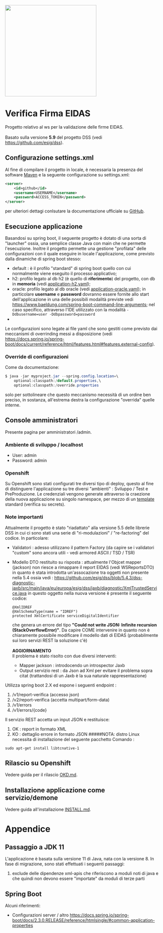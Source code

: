 <img src="https://spring.io/images/spring-logo-9146a4d3298760c2e7e49595184e1975.svg" width="300">

# Verifica Firma EIDAS 

Progetto relativo al ws per la validazione delle firme EIDAS. <br/><br/>
Basato sulla versione <b>5.9</b> del progetto DSS (vedi <https://github.com/esig/dss>).

## Configurazione settings.xml 

Al fine di compilare il progetto in locale, è necessaria la presenza del software [Maven](https://maven.apache.org/) e la seguente configurazione su settings.xml: 

```xml
<server>
	<id>github</id>
	<username>USERNAME</username>
	<password>ACCESS_TOKEN</password>
</server>
```
per ulteriori dettagi conlsutare la documentazione ufficiale su [GitHub](https://docs.github.com/en/packages/working-with-a-github-packages-registry/working-with-the-apache-maven-registry#authenticating-with-a-personal-access-token).

## Esecuzione applicazione 

Basandosi su spring boot, il seguente progetto è dotato di una sorta di "launcher" ossia, una semplice classe Java con main che ne permette l'esecuzione. Inoltre il progetto permette una gestione "profilata" delle configurazioni con il quale eseguire in locale l'applicazione, come previsto dalla dinamiche di spring boot stesso:
- default : è il profilo "standard" di spring boot quello con cui normalmente viene eseguito il processo applicativo; 
- h2: profilo legato al db h2 (è quello di **riferimento**) del progetto, con db in **memoria** (vedi [application-h2.yaml](src/main/resource/application-h2.yaml));
- oracle: profilo legato al db oracle (vedi [application-oracle.yaml](src/main/resource/application-oracle.yaml)); in particolare **username** e **password** dovranno essere fornite allo start dell'applicazione in una delle possibili modalità previste vedi https://www.baeldung.com/spring-boot-command-line-arguments; nel caso specifico, attraverso l'IDE utilizzato con la modalità ```-Ddbusername=user -Ddbpassword=password```
- 
Le configurazioni sono legate ai file yaml che sono gestiti come previsto dai meccanismi di overrinding messi a disposizione (vedi https://docs.spring.io/spring-boot/docs/current/reference/html/features.html#features.external-config). 


### Override di configurazioni

Come da documentazione:

```java
$ java -jar myproject.jar --spring.config.location=\
    optional:classpath:/default.properties,\
    optional:classpath:/override.properties
```

solo per sottolineare che questo meccanismo necessità di un ordine ben preciso, in sostanza, all'estrema destra la configurazione "overrida" quelle interne.

## Console amministratori

Presente pagina per amministratori /admin.

### Ambiente di sviluppo / localhost

- User: admin
- Password: admin
### Openshift

Su Openshift sono stati configurati tre diversi tipo di deploy, questo al fine di distinguere l'applicazione su tre diversi "ambienti" : Sviluppo / Test e PreProduzione. Le credenziali vengono generate attraverso la craezione della nuova applicazione su singolo namespace, per mezzo di un [template](https://gitlab.ente.regione.emr.it/parer/okd/verificafirma-eidas-config/-/blob/a86dba60c63eda26b927a8cd4fc7c337e4af3319/verifica-firma-eidas-template.yml) standard (verifica su secrets).

### Note importanti

Attualmente il progetto è stato "riadattato" alla versione 5.5 delle librerie DSS in cui ci sono stati una serie di "ri-modulazioni" / "re-factoring" del codice.
In particolare: 
 - Validatori : adesso utilizzano il pattern Factory (da capire se i validatori "custom" sono ancora utili - vedi armored ASCII / TSD / TSR)
 - Modello DTO restituito su risposta : attualmente l'Objcet mapper (jackson) non riesce a rimappare il report EIDAS (vedi WSReportsDTO) in quanto è stata introdotta un'assocazione tra oggetti non presente nella 5.4 ossia 
   vedi : https://github.com/esig/dss/blob/5.4.3/dss-diagnostic-jaxb/src/main/java/eu/europa/esig/dss/jaxb/diagnostic/XmlTrustedService.java in questo oggetto nella nuova versione è presente il seguente codice:
    
    ```
    @XmlIDREF
    @XmlSchemaType(name = "IDREF")
    protected XmlCertificate serviceDigitalIdentifier 
    ```
   
   che genera un errore del tipo <b>"Could not write JSON: Infinite recursion (StackOverflowError)"</b>. 
   Da capire COME intervenire in quanto non è chiaramente possibile modificare il modello dati di EIDAS (probabilmente sui loro servizi REST la soluzione c'è) 
   <br/><br/><b>AGGIORNAMENTO</b> 
   <br/> Il problema è stato risolto con due diversi interventi: 
    - Mapper jackson : introdocendo un introspector Jaxb 
    - Output servizio rest : da Json ad Xml per evitare il problema sopra citat (trattandosi di un Jaxb è la sua naturale rappresentazione) 


Utilizza spring boot 2.X ed espone i seguenti endpoint : 

1.  /v1/report-verifica (accesso json)
2.  /v2/report-verifica (accetta multipart/form-data)
3.  /v1/errors
4.  /v1/errors/{code}

Il servizio REST accetta un input JSON e restituisce: 

1. OK : report in formato XML 
2. KO :  dettaglio errore in formato JSON
#####NOTA: distro Linux necessita di installazione del seguente pacchetto 
Comando : 

```
sudo apt-get install libtcnative-1
```

## Rilascio su Openshift

Vedere guida per il rilascio [OKD.md](OKD.md).

## Installazione applicazione come servizio/demone

Vedere guida all'installazione [INSTALL.md](INSTALL.md).

# Appendice

## Passaggio a JDK 11 

L'applicazione è basata sulla versione 11 di Java, nata con la versione 8. In fase di migrazione, sono stati effettuati i seguenti passaggi: 

1. exclude delle dipendenze xml-apis che riferiscono a moduli noti di java e che quindi non devono essere "importate" da moduli di terze parti
## Spring Boot

Alcuni riferimenti:

- Configurazioni server / altro  https://docs.spring.io/spring-boot/docs/2.3.0.RELEASE/reference/htmlsingle/#common-application-properties
